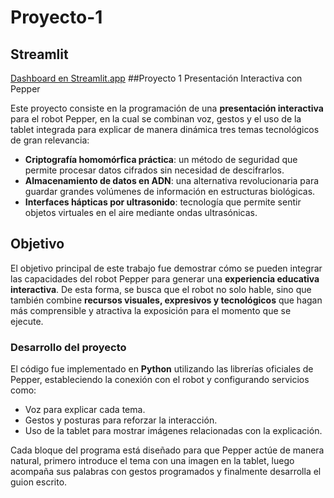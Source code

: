 # Proyecto-1
## Streamlit
[Dashboard en Streamlit.app](https://proyecto-1-esyuh7edsqrsns4cevqbxn.streamlit.app/)
##Proyecto 1 Presentación Interactiva con Pepper  

Este proyecto consiste en la programación de una **presentación interactiva** para el robot Pepper, en la cual se combinan voz, gestos y el uso de la tablet integrada para explicar de manera dinámica tres temas tecnológicos de gran relevancia:  

- **Criptografía homomórfica práctica**: un método de seguridad que permite procesar datos cifrados sin necesidad de descifrarlos.  
- **Almacenamiento de datos en ADN**: una alternativa revolucionaria para guardar grandes volúmenes de información en estructuras biológicas.  
- **Interfaces hápticas por ultrasonido**: tecnología que permite sentir objetos virtuales en el aire mediante ondas ultrasónicas.  

## Objetivo  
El objetivo principal de este trabajo fue demostrar cómo se pueden integrar las capacidades del robot Pepper para generar una **experiencia educativa interactiva**. De esta forma, se busca que el robot no solo hable, sino que también combine **recursos visuales, expresivos y tecnológicos** que hagan más comprensible y atractiva la exposición para el momento que se ejecute. 

### Desarrollo del proyecto  
El código fue implementado en **Python** utilizando las librerías oficiales de Pepper, estableciendo la conexión con el robot y configurando servicios como:  
- Voz para explicar cada tema.  
- Gestos y posturas para reforzar la interacción.  
- Uso de la tablet para mostrar imágenes relacionadas con la explicación.  

Cada bloque del programa está diseñado para que Pepper actúe de manera natural, primero introduce el tema con una imagen en la tablet, luego acompaña sus palabras con gestos programados y finalmente desarrolla el guion escrito.  

